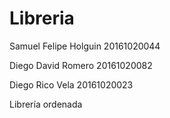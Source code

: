 # Libreria
Samuel Felipe Holguin 20161020044 

Diego David Romero 20161020082

Diego Rico Vela 20161020023

Librería ordenada 
